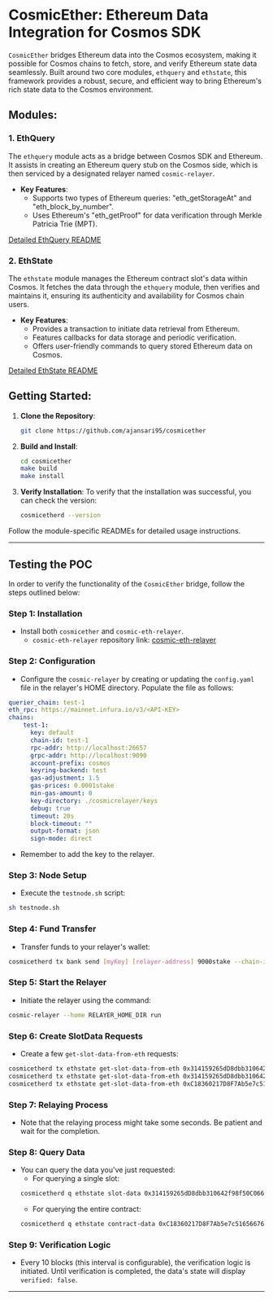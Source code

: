 # CosmicEther: Ethereum Data Integration for Cosmos SDK

`CosmicEther` bridges Ethereum data into the Cosmos ecosystem, making it possible for Cosmos chains to fetch, store, and verify Ethereum state data seamlessly. Built around two core modules, `ethquery` and `ethstate`, this framework provides a robust, secure, and efficient way to bring Ethereum's rich state data to the Cosmos environment.

## Modules:

### 1. **EthQuery**

The `ethquery` module acts as a bridge between Cosmos SDK and Ethereum. It assists in creating an Ethereum query stub on the Cosmos side, which is then serviced by a designated relayer named `cosmic-relayer`.

- **Key Features**:
    - Supports two types of Ethereum queries: "eth_getStorageAt" and "eth_block_by_number".
    - Uses Ethereum's "eth_getProof" for data verification through Merkle Patricia Trie (MPT).

[Detailed EthQuery README](./x/ethquery/README.md)

### 2. **EthState**

The `ethstate` module manages the Ethereum contract slot's data within Cosmos. It fetches the data through the `ethquery` module, then verifies and maintains it, ensuring its authenticity and availability for Cosmos chain users.

- **Key Features**:
    - Provides a transaction to initiate data retrieval from Ethereum.
    - Features callbacks for data storage and periodic verification.
    - Offers user-friendly commands to query stored Ethereum data on Cosmos.

[Detailed EthState README](./x/ethstate/README.md)

## Getting Started:

1. **Clone the Repository**:
    ```bash
    git clone https://github.com/ajansari95/cosmicether
    ```

2. **Build and Install**:
    ```bash
    cd cosmicether
    make build
    make install
    ```

3. **Verify Installation**:
   To verify that the installation was successful, you can check the version:
    ```bash
    cosmicetherd --version
    ```

Follow the module-specific READMEs for detailed usage instructions.


---

## Testing the POC

In order to verify the functionality of the `CosmicEther` bridge, follow the steps outlined below:

### Step 1: Installation
- Install both `cosmicether` and `cosmic-eth-relayer`.
    - `cosmic-eth-relayer` repository link: [cosmic-eth-relayer](https://github.com/ajansari95/cosmic-eth-relayer)

### Step 2: Configuration
- Configure the `cosmic-relayer` by creating or updating the `config.yaml` file in the relayer's HOME directory. Populate the file as follows:
```yaml
querier_chain: test-1
eth_rpc: https://mainnet.infura.io/v3/<API-KEY>
chains:
    test-1:
      key: default
      chain-id: test-1
      rpc-addr: http://localhost:26657
      grpc-addr: http://localhost:9090
      account-prefix: cosmos
      keyring-backend: test
      gas-adjustment: 1.5
      gas-prices: 0.0001stake
      min-gas-amount: 0
      key-directory: ./cosmicrelayer/keys
      debug: true
      timeout: 20s
      block-timeout: ""
      output-format: json
      sign-mode: direct
```
- Remember to add the key to the relayer.

### Step 3: Node Setup
- Execute the `testnode.sh` script:
```bash
sh testnode.sh
```

### Step 4: Fund Transfer
- Transfer funds to your relayer's wallet:
```bash
cosmicetherd tx bank send [myKey] [relayer-address] 9000stake --chain-id test-1 --keyring-backend test 
```

### Step 5: Start the Relayer
- Initiate the relayer using the command:
```bash
cosmic-relayer --home RELAYER_HOME_DIR run
```

### Step 6: Create SlotData Requests
- Create a few `get-slot-data-from-eth` requests:
```bash
cosmicetherd tx ethstate get-slot-data-from-eth 0x314159265dD8dbb310642f98f50C066173C1259b 0x02 18077318 --from myKey --keyring-backend test --chain-id test-1
cosmicetherd tx ethstate get-slot-data-from-eth 0x314159265dD8dbb310642f98f50C066173C1259b 0x03 18077318 --from myKey --keyring-backend test --chain-id test-1
cosmicetherd tx ethstate get-slot-data-from-eth 0xC18360217D8F7Ab5e7c516566761Ea12Ce7F9D72 0x03 18077319 --from myKey --keyring-backend test --chain-id test-1

```

### Step 7: Relaying Process
- Note that the relaying process might take some seconds. Be patient and wait for the completion.

### Step 8: Query Data
- You can query the data you've just requested:
    - For querying a single slot:
    ```bash
    cosmicetherd q ethstate slot-data 0x314159265dD8dbb310642f98f50C066173C1259b 0x02
    ```
    - For querying the entire contract:
    ```bash
    cosmicetherd q ethstate contract-data 0xC18360217D8F7Ab5e7c516566761Ea12Ce7F9D72 
    ```

### Step 9: Verification Logic
- Every 10 blocks (this interval is configurable), the verification logic is initiated. Until verification is completed, the data's state will display `verified: false`.

---

